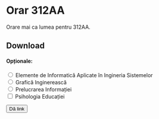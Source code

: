 # Orar 312AA

Orare mai ca lumea pentru 312AA.

<h2>Download</h2>
<form id="fform">
  <h4>Opționale:</h4>
  <input type="radio" name="opp" id="eiais">
  <label for="eiais">Elemente de Informatică Aplicate în Ingineria Sistemelor</label>
  <br>
  <input type="radio" name="opp" id="gi">
  <label for="eiais">Grafică Inginerească</label>
  <br>
  <input type="radio" name="opp" id="pi">
  <label for="eiais">Prelucrarea Informației</label>
  <br>
  <input type="checkbox" name="ppp" id="ppp">
  <label for="ppp">Psihologia Educației</label>
  <br>
</form>

<button onclick="gibslink()">Dă link</button>

<script>
  function gibslink() {
    let form = document.getElementById('fform');
    let opt = form.elements['opp']
    let psih = form.elements['ppp']
    console.log(opt)
    console.log(psih)
  }
</script>
